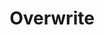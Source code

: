---
ee_id_show: '4470'
title: Overwrite
url: overwrite
live_url:
year: '2020'
venue: Greene Naftali Gallery
state_country: New York
type:
dates:
wwwnews:
wwweblast:
pitch: w/ JULIE BECKER, TONY CONRAD, GUYTON\WALKER, JACQUELINE HUMPHRIES :-)
ps:
download:
layout: shows
---